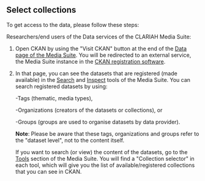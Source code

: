 ## Select collections

To get access to the data, please follow these steps:

Researchers/end users of the Data services of the CLARIAH Media Suite:

1. Open CKAN by using the "Visit CKAN" button at the end of the [Data page of the Media Suite](http://mediasuite.clariah.nl/data). You will be redirected to an external service, the Media Suite instance in the [CKAN registration software](http://mediasuitedata.clariah.nl/dataset).

2. In that page, you can see the datasets that are registered (made available) in the [Search](<http://mediasuite.clariah.nl/documentation/howtos/single-search>) and [Inspect](<http://mediasuite.clariah.nl/documentation/howtos/collection-inspector>) tools of the Media Suite. You can search registered datasets by using:

   -Tags (thematic, media types), 

   -Organizations (creators of the datasets or collections), or 

   -Groups (groups are used to organise datasets by data provider). 

   **Note**: Please be aware that these tags, organizations and groups refer to the "dataset level", not to the content itself.

   If you want to search (or view) the content of the datasets, go to the [Tools](http://mediasuite.clariah.nl/tools) section of the Media Suite. You will find a "Collection selector" in each tool, which will give you the list of available/registered collections that you can see in CKAN.
